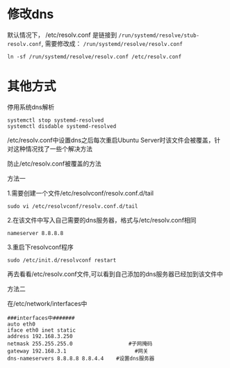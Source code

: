 # 修改dns
默认情况下， /etc/resolv.conf 是链接到 `/run/systemd/resolve/stub-resolv.conf`, 需要修改成： `/run/systemd/resolve/resolv.conf`

`ln -sf /run/systemd/resolve/resolv.conf /etc/resolv.conf`



# 其他方式
停用系统dns解析

```
systemctl stop systemd-resolved
systemctl disdable systemd-resolved
```


/etc/resolv.conf中设置dns之后每次重启Ubuntu Server时该文件会被覆盖，针对这种情况找了一些个解决方法

防止/etc/resolv.conf被覆盖的方法

方法一

1.需要创建一个文件/etc/resolvconf/resolv.conf.d/tail

```
sudo vi /etc/resolvconf/resolv.conf.d/tail
```

2.在该文件中写入自己需要的dns服务器，格式与/etc/resolv.conf相同

```
nameserver 8.8.8.8
```

3.重启下resolvconf程序

```
sudo /etc/init.d/resolvconf restart
```

再去看看/etc/resolv.conf文件,可以看到自己添加的dns服务器已经加到该文件中

方法二

在/etc/network/interfaces中

```
###interfaces中#######
auto eth0
iface eth0 inet static
address 192.168.3.250
netmask 255.255.255.0                  #子网掩码
gateway 192.168.3.1                      #网关
dns-nameservers 8.8.8.8 8.8.4.4    #设置dns服务器
```